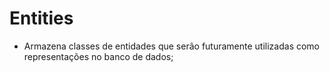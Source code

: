 ﻿# Entities
- Armazena classes de entidades que serão futuramente utilizadas como representações no banco de dados;
